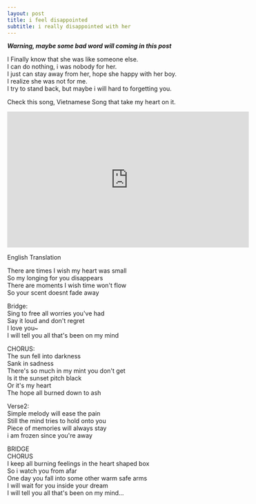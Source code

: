 ```yaml
---
layout: post
title: i feel disappointed
subtitle: i really disappointed with her
---
```

***Warning, maybe some bad word will coming in this post***

I Finally know that she was like someone else. <br>
I can do nothing, i was nobody for her. <br>
I just can stay away from her, hope she happy with her boy. <br>
I realize she was not for me. <br>
I try to stand back, but maybe i will hard to forgetting you. <br>

Check this song, Vietnamese Song that take my heart on it.

<iframe width="560" height="315" src="https://www.youtube-nocookie.com/embed/HzLYxorwFKI" frameborder="0" allowfullscreen></iframe>

English Translation

There are times I wish my heart was small <br>
So my longing for you disappears <br>
There are moments I wish time won't flow <br>
So your scent doesnt fade away

Bridge: <br>
Sing to free all worries you've had <br>
Say it loud and don't regret <br>
I love you~ <br>
I will tell you all that's been on my mind

CHORUS: <br>
The sun fell into darkness <br>
Sank in sadness <br>
There's so much in my mint you don't get <br>
Is it the sunset pitch black <br>
Or it's my heart <br>
The hope all burned down to ash

Verse2: <br>
Simple melody will ease the pain <br>
Still the mind tries to hold onto you <br>
Piece of memories will always stay <br>
i am frozen since you're away

BRIDGE <br>
CHORUS <br>
I keep all burning feelings in the heart shaped box <br>
So i watch you from afar <br>
One day you fall into some other warm safe arms <br>
I will wait for you inside your dream <br>
I will tell you all that's been on my mind...
